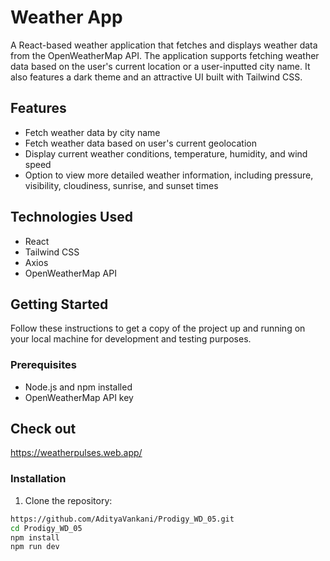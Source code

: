 # Weather App

A React-based weather application that fetches and displays weather data from the OpenWeatherMap API. The application supports fetching weather data based on the user's current location or a user-inputted city name. It also features a dark theme and an attractive UI built with Tailwind CSS.

## Features

- Fetch weather data by city name
- Fetch weather data based on user's current geolocation
- Display current weather conditions, temperature, humidity, and wind speed
- Option to view more detailed weather information, including pressure, visibility, cloudiness, sunrise, and sunset times



## Technologies Used

- React
- Tailwind CSS
- Axios
- OpenWeatherMap API

## Getting Started

Follow these instructions to get a copy of the project up and running on your local machine for development and testing purposes.

### Prerequisites

- Node.js and npm installed
- OpenWeatherMap API key

## Check out
https://weatherpulses.web.app/

### Installation

1. Clone the repository:

```bash
https://github.com/AdityaVankani/Prodigy_WD_05.git
cd Prodigy_WD_05
npm install
npm run dev



